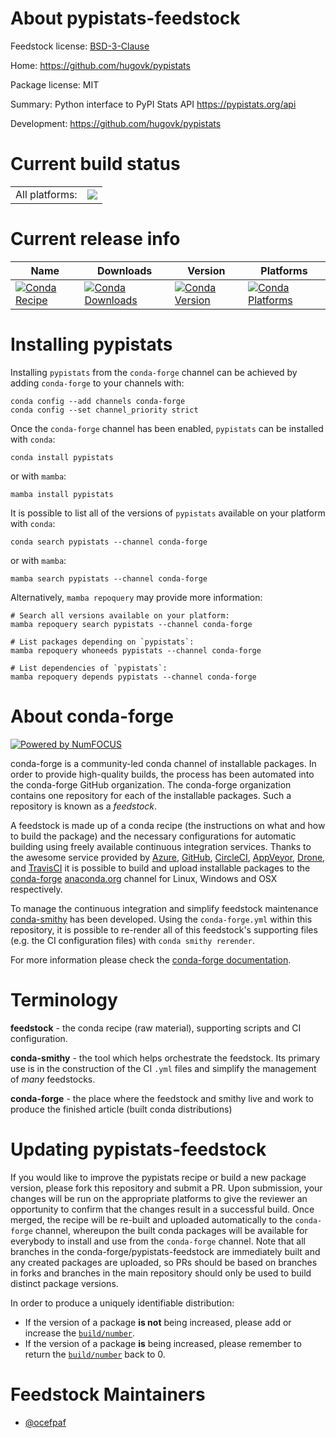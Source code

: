 About pypistats-feedstock
=========================

Feedstock license: [BSD-3-Clause](https://github.com/conda-forge/pypistats-feedstock/blob/main/LICENSE.txt)

Home: https://github.com/hugovk/pypistats

Package license: MIT

Summary: Python interface to PyPI Stats API https://pypistats.org/api

Development: https://github.com/hugovk/pypistats

Current build status
====================


<table><tr><td>All platforms:</td>
    <td>
      <a href="https://dev.azure.com/conda-forge/feedstock-builds/_build/latest?definitionId=17555&branchName=main">
        <img src="https://dev.azure.com/conda-forge/feedstock-builds/_apis/build/status/pypistats-feedstock?branchName=main">
      </a>
    </td>
  </tr>
</table>

Current release info
====================

| Name | Downloads | Version | Platforms |
| --- | --- | --- | --- |
| [![Conda Recipe](https://img.shields.io/badge/recipe-pypistats-green.svg)](https://anaconda.org/conda-forge/pypistats) | [![Conda Downloads](https://img.shields.io/conda/dn/conda-forge/pypistats.svg)](https://anaconda.org/conda-forge/pypistats) | [![Conda Version](https://img.shields.io/conda/vn/conda-forge/pypistats.svg)](https://anaconda.org/conda-forge/pypistats) | [![Conda Platforms](https://img.shields.io/conda/pn/conda-forge/pypistats.svg)](https://anaconda.org/conda-forge/pypistats) |

Installing pypistats
====================

Installing `pypistats` from the `conda-forge` channel can be achieved by adding `conda-forge` to your channels with:

```
conda config --add channels conda-forge
conda config --set channel_priority strict
```

Once the `conda-forge` channel has been enabled, `pypistats` can be installed with `conda`:

```
conda install pypistats
```

or with `mamba`:

```
mamba install pypistats
```

It is possible to list all of the versions of `pypistats` available on your platform with `conda`:

```
conda search pypistats --channel conda-forge
```

or with `mamba`:

```
mamba search pypistats --channel conda-forge
```

Alternatively, `mamba repoquery` may provide more information:

```
# Search all versions available on your platform:
mamba repoquery search pypistats --channel conda-forge

# List packages depending on `pypistats`:
mamba repoquery whoneeds pypistats --channel conda-forge

# List dependencies of `pypistats`:
mamba repoquery depends pypistats --channel conda-forge
```


About conda-forge
=================

[![Powered by
NumFOCUS](https://img.shields.io/badge/powered%20by-NumFOCUS-orange.svg?style=flat&colorA=E1523D&colorB=007D8A)](https://numfocus.org)

conda-forge is a community-led conda channel of installable packages.
In order to provide high-quality builds, the process has been automated into the
conda-forge GitHub organization. The conda-forge organization contains one repository
for each of the installable packages. Such a repository is known as a *feedstock*.

A feedstock is made up of a conda recipe (the instructions on what and how to build
the package) and the necessary configurations for automatic building using freely
available continuous integration services. Thanks to the awesome service provided by
[Azure](https://azure.microsoft.com/en-us/services/devops/), [GitHub](https://github.com/),
[CircleCI](https://circleci.com/), [AppVeyor](https://www.appveyor.com/),
[Drone](https://cloud.drone.io/welcome), and [TravisCI](https://travis-ci.com/)
it is possible to build and upload installable packages to the
[conda-forge](https://anaconda.org/conda-forge) [anaconda.org](https://anaconda.org/)
channel for Linux, Windows and OSX respectively.

To manage the continuous integration and simplify feedstock maintenance
[conda-smithy](https://github.com/conda-forge/conda-smithy) has been developed.
Using the ``conda-forge.yml`` within this repository, it is possible to re-render all of
this feedstock's supporting files (e.g. the CI configuration files) with ``conda smithy rerender``.

For more information please check the [conda-forge documentation](https://conda-forge.org/docs/).

Terminology
===========

**feedstock** - the conda recipe (raw material), supporting scripts and CI configuration.

**conda-smithy** - the tool which helps orchestrate the feedstock.
                   Its primary use is in the construction of the CI ``.yml`` files
                   and simplify the management of *many* feedstocks.

**conda-forge** - the place where the feedstock and smithy live and work to
                  produce the finished article (built conda distributions)


Updating pypistats-feedstock
============================

If you would like to improve the pypistats recipe or build a new
package version, please fork this repository and submit a PR. Upon submission,
your changes will be run on the appropriate platforms to give the reviewer an
opportunity to confirm that the changes result in a successful build. Once
merged, the recipe will be re-built and uploaded automatically to the
`conda-forge` channel, whereupon the built conda packages will be available for
everybody to install and use from the `conda-forge` channel.
Note that all branches in the conda-forge/pypistats-feedstock are
immediately built and any created packages are uploaded, so PRs should be based
on branches in forks and branches in the main repository should only be used to
build distinct package versions.

In order to produce a uniquely identifiable distribution:
 * If the version of a package **is not** being increased, please add or increase
   the [``build/number``](https://docs.conda.io/projects/conda-build/en/latest/resources/define-metadata.html#build-number-and-string).
 * If the version of a package **is** being increased, please remember to return
   the [``build/number``](https://docs.conda.io/projects/conda-build/en/latest/resources/define-metadata.html#build-number-and-string)
   back to 0.

Feedstock Maintainers
=====================

* [@ocefpaf](https://github.com/ocefpaf/)

